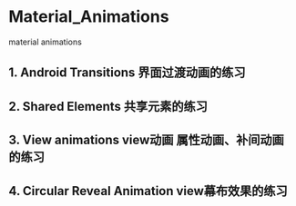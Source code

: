 # Material_Animations
material animations
## 1. Android Transitions 界面过渡动画的练习
## 2. Shared Elements 共享元素的练习
## 3. View animations view动画 属性动画、补间动画的练习
## 4. Circular Reveal Animation view幕布效果的练习
